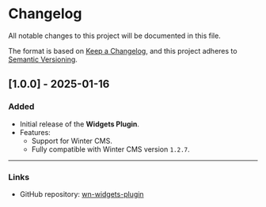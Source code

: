 # Changelog

All notable changes to this project will be documented in this file.

The format is based on [Keep a Changelog](https://keepachangelog.com/en/1.0.0/),
and this project adheres to [Semantic Versioning](https://semver.org/spec/v2.0.0.html).

## [1.0.0] - 2025-01-16
### Added
- Initial release of the **Widgets Plugin**.
- Features:
    - Support for Winter CMS.
    - Fully compatible with Winter CMS version `1.2.7`.

---

### Links
- GitHub repository: [wn-widgets-plugin](https://github.com/numencode/wn-widgets-plugin)
